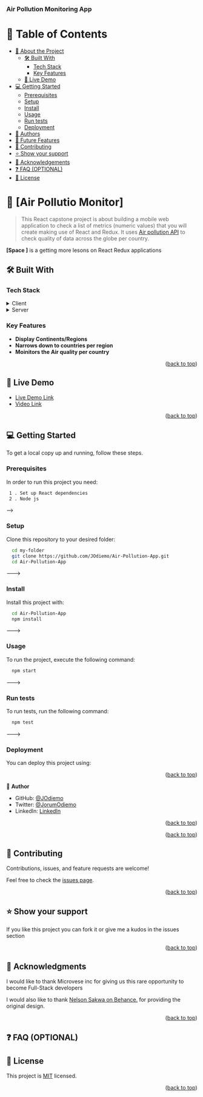 <a name="readme-top"></a>

<!--
!!! IMPORTANT !!!
This README is an example of how you could professionally present your codebase.
Writing documentation is a crucial part of your work as a professional software developer and cannot be ignored.

You should modify this file to match your project and remove sections that don't apply.

REQUIRED SECTIONS:
- Table of Contents
- About the Project
  - Built With
  - Live Demo
- Getting Started
- Authors
- Future Features
- Contributing
- Show your support
- Acknowledgements
- License

OPTIONAL SECTIONS:
- FAQ

After you're finished please remove all the comments and instructions!

For more information on the importance of a professional README for your repositories: https://github.com/microverseinc/curriculum-transversal-skills/blob/main/documentation/articles/readme_best_practices.md
-->

<h3><b>Air Pollution Monitoring App</b></h3>

</div>

# 📗 Table of Contents

- [📖 About the Project](#about-project)
  - [🛠 Built With](#built-with)
    - [Tech Stack](#tech-stack)
    - [Key Features](#key-features)
  - [🚀 Live Demo](#live-demo)
- [💻 Getting Started](#getting-started)
  - [Prerequisites](#prerequisites)
  - [Setup](#setup)
  - [Install](#install)
  - [Usage](#usage)
  - [Run tests](#run-tests)
  - [Deployment](#deployment)
- [👥 Authors](#authors)
- [🔭 Future Features](#future-features)
- [🤝 Contributing](#contributing)
- [⭐️ Show your support](#support)
- [🙏 Acknowledgements](#acknowledgements)
- [❓ FAQ (OPTIONAL)](#faq)
- [📝 License](#license)


# 📖 [Air Pollutio Monitor] <a name="about-project"></a>

> This React capstone project is about building a mobile web application to check a list of metrics (numeric values) that you will create making use of React and Redux. It uses <a href="https://openweathermap.org/api/air-pollution">Air pollution API</a> to check quality of data across the globe per country.

**[Space ]** is a getting more lesons on React Redux applications

## 🛠 Built With <a name="built-with"></a>

### Tech Stack <a name="tech-stack"></a>

<details>
  <summary>Client</summary>
  <ul>
    <li><a href=""></a>JavaScript</li>
    <li><a href=""></a>CSS</li>
    <li><a href="https://reactjs.org/">React.js</a></li>
    <li><a href=""></a>Redux js</li>
    <li><a href=""></a>BootStrap</li>
  </ul>
</details>

<details>
  <summary>Server</summary>
  <ul>
    <li><a href="https://expressjs.com/">Node.js</a></li>
  </ul>
</details>


<!-- Features -->

### Key Features <a name="key-features"></a>

- **Display Continents/Regions**
- **Narrows down to countries per region**
- **Moinitors the Air quality per country**

<p align="right">(<a href="#readme-top">back to top</a>)</p>

<!-- LIVE DEMO -->

## 🚀 Live Demo <a name="live-demo"></a>

- [Live Demo Link](https://air-pollution-updates.onrender.com)
- [Video Link](https://drive.google.com/file/d/1e6WZlHxQW8OHUzrIldzRjiM2dzZgK_af/view?usp=sharing)

<p align="right">(<a href="#readme-top">back to top</a>)</p>

<!-- GETTING STARTED -->

## 💻 Getting Started <a name="getting-started"></a>

To get a local copy up and running, follow these steps.

### Prerequisites

In order to run this project you need:

```sh
 1 . Set up React dependencies
 2 . Node js
```
 -->

### Setup

Clone this repository to your desired folder:

```sh
  cd my-folder
  git clone https://github.com/JOdiemo/Air-Pollution-App.git
  cd Air-Pollution-App
```
--->

### Install

Install this project with:

```sh
  cd Air-Pollution-App
  npm install
```
--->

### Usage

To run the project, execute the following command:

```sh
  npm start
```
--->

### Run tests

To run tests, run the following command:

```sh
  npm test
```
--->

### Deployment

You can deploy this project using:

<!--
Example:

```sh

```
 -->

<p align="right">(<a href="#readme-top">back to top</a>)</p>

<!-- AUTHORS -->
👤 **Author**

- GitHub: [@JOdiemo](https://github.com/JOdiemo/)
- Twitter: [@JorumOdiemo](https://twitter.com/twitterhandle)
- LinkedIn: [LinkedIn](https://www.linkedin.com/in/jorumodiemo/)

<p align="right">(<a href="#readme-top">back to top</a>)</p>

<!-- FUTURE FEATURES -->

<p align="right">(<a href="#readme-top">back to top</a>)</p>

<!-- CONTRIBUTING -->

## 🤝 Contributing <a name="contributing"></a>

Contributions, issues, and feature requests are welcome!

Feel free to check the [issues page](https://github.com/JOdiemo/Air-Pollution-App/issues/).

<p align="right">(<a href="#readme-top">back to top</a>)</p>

<!-- SUPPORT -->

## ⭐️ Show your support <a name="support"></a>

If you like this project you can fork it or give me a kudos in the issues section

<p align="right">(<a href="#readme-top">back to top</a>)</p>

<!-- ACKNOWLEDGEMENTS -->

## 🙏 Acknowledgments <a name="acknowledgements"></a>

I would like to thank Microvese inc for giving us this rare opportunity to become Full-Stack developers

I would also like to thank <a href="https://www.behance.net/sakwadesignstudio">Nelson Sakwa on Behance.</a> for providing the original design.

<p align="right">(<a href="#readme-top">back to top</a>)</p>

<!-- FAQ (optional) -->

## ❓ FAQ (OPTIONAL) <a name="faq"></a>



<!-- LICENSE -->

## 📝 License <a name="license"></a>

This project is [MIT](./LICENSE) licensed.

<p align="right">(<a href="#readme-top">back to top</a>)</p>
